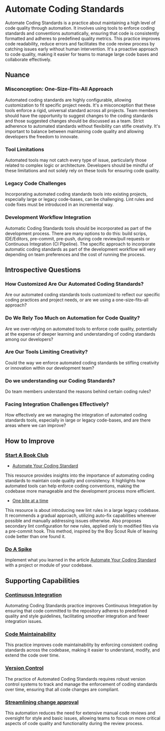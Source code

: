 # Automate Coding Standards

Automate Coding Standards is a practice about maintaining a high level of code quality through automation.
It involves using tools to enforce coding standards and conventions automatically, ensuring that code is consistently formatted and adheres to predefined quality metrics.
This practice improves code readability, reduce errors and facilitates the code review process by catching issues early without human intervention.
It's a proactive approach to code quality, making it easier for teams to manage large code bases and collaborate effectively.

## Nuance

### Misconception: One-Size-Fits-All Approach
Automated coding standards are highly configurable, allowing customization to fit specific project needs.
It's a misconception that these tools enforce a rigid, universal standard across all projects.
Team members should have the opportunity to suggest changes to the coding standards and those suggested changes should be discussed as a team.
Strict adherence to automated standards without flexibility can stifle creativity.
It's important to balance between maintaining code quality and allowing developers the freedom to innovate.

### Tool Limitations
Automated tools may not catch every type of issue, particularly those related to complex logic or architecture.
Developers should be mindful of these limitations and not solely rely on these tools for ensuring code quality.

### Legacy Code Challenges
Incorporating automated coding standards tools into existing projects, especially large or legacy code-bases, can be challenging.
Lint rules and code fixes must be introduced in an incremental way.

### Development Workflow Integration
Automatic Coding Standards tools should be incorporated as part of the development process.
There are many options to do this: build scrips, IDE/Editors, pre-commit, pre-push, during code review/pull requests or Continuous Integration (CI Pipeline).
The specific approach to incorporate automatic coding standards as part of the development workflow will very depending on team preferences and the cost of running the process.

## Introspective Questions

### How Customized Are Our Automated Coding Standards?
Are our automated coding standards tools customized to reflect our specific coding practices and project needs, or are we using a one-size-fits-all approach?

### Do We Rely Too Much on Automation for Code Quality?
Are we over-relying on automated tools to enforce code quality, potentially at the expense of deeper learning and understanding of coding standards among our developers?

### Are Our Tools Limiting Creativity?
Could the way we enforce automated coding standards be stifling creativity or innovation within our development team?

### Do we understanding our Coding Standards?
Do team members understand the reasons behind certain coding rules?

### Facing Integration Challenges Effectively?
How effectively are we managing the integration of automated coding standards tools, especially in large or legacy code-bases, and are there areas where we can improve?

## How to Improve

### [Start A Book Club](/practices/start-a-book-club.md)

- [Automate Your Coding Standard](https://github.com/97-things/97-things-every-programmer-should-know/tree/master/en/thing_04)

This resource provides insights into the importance of automating coding standards to maintain code quality and consistency.
It highlights how automated tools can help enforce coding conventions, making the codebase more manageable and the development process more efficient.

- [One bite at a time](https://dev.to/christiankohler/one-bite-at-a-time-how-to-introduce-new-lint-rules-in-a-large-codebase-37ph)

This resource is about introducing new lint rules in a large legacy codebase.
It recommends a gradual approach, utilizing auto-fix capabilities wherever possible and manually addressing issues otherwise.
Also proposes secondary lint configuration for new rules, applied only to modified files via a pre-commit hook.
This method, inspired by the Boy Scout Rule of leaving code better than one found it.

### [Do A Spike](/practices/do-a-spike.md)

Implement what you learned in the article [Automate Your Coding Standard](https://github.com/97-things/97-things-every-programmer-should-know/tree/master/en/thing_04) with a project or module of your codebase.

## Supporting Capabilities

### [Continuous Integration](https://dora.dev/devops-capabilities/technical/continuous-integration/)
Automating Coding Standards practice improves Continuous Integration by ensuring that code committed to the repository adheres to predefined quality and style guidelines, facilitating smoother integration and fewer integration issues.

### [Code Maintainability](https://dora.dev/devops-capabilities/technical/code-maintainability/)
This practice improves code maintainability by enforcing consistent coding standards across the codebase, making it easier to understand, modify, and extend the code over time.

### [Version Control](https://dora.dev/devops-capabilities/technical/version-control/)
The practice of Automated Coding Standards requires robust version control systems to track and manage the enforcement of coding standards over time, ensuring that all code changes are compliant.

### [Streamlining change approval](https://dora.dev/devops-capabilities/process/streamlining-change-approval/)
This automation reduces the need for extensive manual code reviews and oversight for style and basic issues, allowing teams to focus on more critical aspects of code quality and functionality during the review process.
